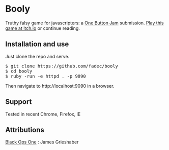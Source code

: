 
# Booly
Truthy falsy game for javascripters: a [One Button Jam](https://itch.io/jam/one-button-to-rule-all-jam) submission.
[Play this game at itch.io](https://spaz.itch.io/booly) or continue reading.

## Installation and use
Just clone the repo and serve.

<pre>
$ git clone https://github.com/fadec/booly
$ cd booly
$ ruby -run -e httpd . -p 9090
</pre>

Then navigate to http://localhost:9090 in a browser.

## Support
Tested in recent Chrome, Firefox, IE

## Attributions
[Black Ops One](https://fonts.google.com/specimen/Black+Ops+One) : James Grieshaber
